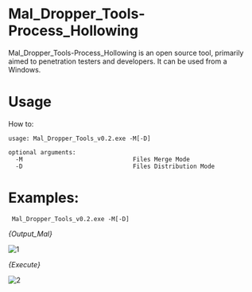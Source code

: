 # Mal_Dropper_Tools-Process_Hollowing
Mal_Dropper_Tools-Process_Hollowing is an open source tool, primarily aimed to penetration testers and developers. It can be used from a Windows.

# Usage
How to:

```
usage: Mal_Dropper_Tools_v0.2.exe -M[-D]

optional arguments:
  -M                               Files Merge Mode
  -D                               Files Distribution Mode

```                   

# Examples:

```
 Mal_Dropper_Tools_v0.2.exe -M[-D]
```

_{Output_Mal}_

![1](https://user-images.githubusercontent.com/38063224/83935310-687aef00-a7f3-11ea-9c62-78bc71bb1342.jpg)

_{Execute}_

![2](https://user-images.githubusercontent.com/38063224/83935311-69ac1c00-a7f3-11ea-9b69-12658e8bc1da.jpg)
